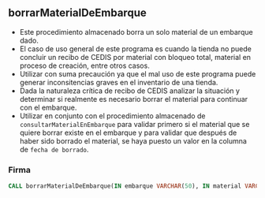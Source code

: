 ## borrarMaterialDeEmbarque

- Este procedimiento almacenado borra un solo material de un embarque dado.
- El caso de uso general de este programa es cuando la tienda no puede concluir un recibo de CEDIS por material con bloqueo total, material en proceso de creación, entre otros casos.
- Utilizar con suma precaución ya que el mal uso de este programa puede generar inconsitencias graves en el inventario de una tienda.
- Dada la naturaleza crítica de recibo de CEDIS analizar la situación y determinar si realmente es necesario borrar el material para continuar con el embarque.
- Utilizar en conjunto con el procedimiento almacenado de `consultarMaterialEnEmbarque` para validar primero si el material que se quiere borrar existe en el embarque y para validar que después de haber sido borrado el material, se haya puesto un valor en la columna de `fecha de borrado`.

### Firma

```sql
CALL borrarMaterialDeEmbarque(IN embarque VARCHAR(50), IN material VARCHAR(50));
```
